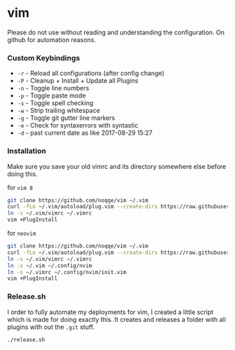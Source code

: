 # vim

Please do not use without reading and understanding the configuration.
On github for automation reasons.

### Custom Keybindings

* `-r` - Reload all configurations (after config change)
* `-P` - Cleanup + Install + Update all Plugins
* `-n` - Toggle line numbers
* `-p` - Toggle paste mode
* `-s` - Toggle spell checking
* `-w` - Strip trailing whitespace
* `-g` - Toggle git gutter line markers
* `-e` - Check for syntaxerrors with syntastic
* `-d` - past current date as like 2017-08-29 15:27

### Installation

Make sure you save your old vimrc and its directory somewhere else before doing
this.

for `vim 8`

``` bash
git clone https://github.com/noqqe/vim ~/.vim
curl -fLo ~/.vim/autoload/plug.vim --create-dirs https://raw.githubusercontent.com/junegunn/vim-plug/master/plug.vim
ln -s ~/.vim/vimrc ~/.vimrc
vim +PlugInstall
```

for `neovim`

``` bash
git clone https://github.com/noqqe/vim ~/.vim
curl -fLo ~/.vim/autoload/plug.vim --create-dirs https://raw.githubusercontent.com/junegunn/vim-plug/master/plug.vim
ln -s ~/.vim/vimrc ~/.vimrc
ln -s ~/.vim ~/.config/nvim
ln -s ~/.vimrc ~/.config/nvim/init.vim
vim +PlugInstall
```

### Release.sh

I order to fully automate my deployments for vim, I created a little script
which is made for doing exactly this. It creates and releases a folder with
all plugins with out the `.git` stuff.

``` bash
./release.sh
```
